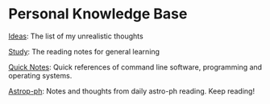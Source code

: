 # Personal Knowledge Base

[Ideas](./ideas.md): The list of my unrealistic thoughts

[Study](./Study): The reading notes for general learning

[Quick Notes](./QuickNotes): Quick references of command line software, programming and operating systems.

[Astrop-ph](./Astro-ph/README.md): Notes and thoughts from daily astro-ph reading. Keep reading!
